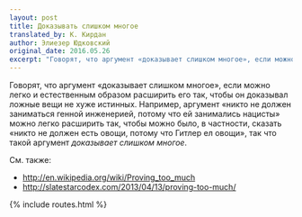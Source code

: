 ```yaml
---
layout: post
title: Доказывать слишком многое
translated_by: К. Кирдан
author: Элиезер Юдковский
original_date: 2016.05.26
excerpt: "Говорят, что аргумент «доказывает слишком многое», если можно легко и естественным образом расширить его так, чтобы он доказывал ложные вещи не хуже истинных. Например, аргумент «никто не должен заниматься генной инженерией, потому что ей занимались нацисты» можно легко расширить так, чтобы можно было, в частности, сказать «никто не должен есть овощи, потому что Гитлер ел овощи», так что такой аргумент доказывает слишком многое."
---
```

Говорят, что аргумент «доказывает слишком многое», если можно легко и естественным образом расширить его так, чтобы он доказывал ложные вещи не хуже истинных. Например, аргумент «никто не должен заниматься генной инженерией, потому что ей занимались нацисты» можно легко расширить так, чтобы можно было, в частности, сказать «никто не должен есть овощи, потому что Гитлер ел овощи», так что такой аргумент _доказывает слишком многое_.

См. также:

- <http://en.wikipedia.org/wiki/Proving_too_much>
- <http://slatestarcodex.com/2013/04/13/proving-too-much/>

{% include routes.html %}
